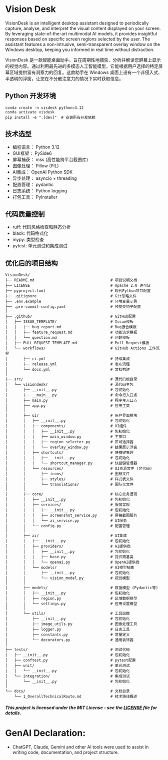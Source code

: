# Vision Desk

VisionDesk is an intelligent desktop assistant designed to periodically capture, analyse, and interpret the visual content displayed on your screen. By leveraging state-of-the-art multimodal AI models, it provides insightful responses based on specific screen regions selected by the user. The assistant features a non-intrusive, semi-transparent overlay window on the Windows desktop, keeping you informed in real time without distraction.

VisionDesk 是一款智能桌面助手，旨在周期性地捕获、分析并解读您屏幕上显示的视觉内容。通过利用最先进的多模态人工智能模型，它能根据用户选择的特定屏幕区域提供富有洞察力的回复。这款助手在 Windows 桌面上设有一个非侵入式、半透明的浮窗，让您在不分散注意力的情况下实时获取信息。

## Python 开发环境
```shell
conda create -n visdesk python=3.12
conda activate visdesk
pip install -e ".[dev]"  # 安装所有开发依赖
```

## 技术选型

- 编程语言： Python 3.12
- GUI框架： PySide6
- 屏幕捕获： mss (高性能跨平台截图库)
- 图像处理： Pillow (PIL)
- AI集成： OpenAI Python SDK
- 异步处理： asyncio + threading
- 配置管理： pydantic
- 日志系统： Python logging
- 打包工具： PyInstaller

## 代码质量控制
- ruff: 代码风格检查和静态分析
- black: 代码格式化
- mypy: 类型检查
- pytest: 单元测试和集成测试

## 优化后的项目结构
```
VisionDesk/
├── README.md                                  # 项目说明文档
├── LICENSE                                    # Apache 2.0 许可证
├── pyproject.toml                             # 现代Python项目配置
├── .gitignore                                 # Git忽略文件
├── .env.example                               # 环境变量示例
├── .pre-commit-config.yaml                    # 预提交钩子配置
│
├── .github/                                   # GitHub配置
│   ├── ISSUE_TEMPLATE/                        # Issue模板
│   │   ├── bug_report.md                      # Bug报告模板
│   │   ├── feature_request.md                 # 功能请求模板
│   │   └── question.md                        # 问题模板
│   ├── PULL_REQUEST_TEMPLATE.md               # Pull Request模板
│   └── workflows/                             # GitHub Actions 工作流程
│       ├── ci.yml                             # 持续集成
│       ├── release.yml                        # 发布流程
│       └── docs.yml                           # 文档构建
│
├── src/                                       # 源代码根目录
│   └── visiondesk/                            # 源代码主包
│       ├── __init__.py                        # 包初始化
│       ├── __main__.py                        # 命令行入口点
│       ├── main.py                            # 程序主入口点
│       ├── app.py                             # 应用主类
│       │
│       ├── ui/                                # 用户界面模块
│       │   ├── __init__.py                    # 包初始化
│       │   ├── components/                    # UI组件
│       │   │   ├── __init__.py                # 包初始化
│       │   │   ├── main_window.py             # 主窗口
│       │   │   ├── region_selector.py         # 区域选择器
│       │   │   └── overlay_window.py          # 结果展示浮窗
│       │   ├── shortcuts/                     # 快捷键管理
│       │   │   ├── __init__.py                # 包初始化
│       │   │   └── shortcut_manager.py        # 快捷键管理器
│       │   └── resources/                     # UI资源文件 (非代码)
│       │       ├── icons/                     # 图标文件
│       │       ├── styles/                    # 样式表文件
│       │       └── translations/              # 国际化文件
│       │
│       ├── core/                              # 核心业务逻辑
│       │   ├── __init__.py                    # 包初始化
│       │   ├── services/                      # 服务实现
│       │   │   ├── __init__.py                # 包初始化
│       │   │   ├── screenshot_service.py      # 屏幕截图服务
│       │   │   └── ai_service.py              # AI服务
│       │   └── config.py                      # 配置管理
│       │
│       ├── ai/                                # AI集成
│       │   ├── __init__.py                    # 包初始化
│       │   ├── providers/                     # AI提供商
│       │   │   ├── __init__.py                # 包初始化
│       │   │   ├── base.py                    # 提供商基类
│       │   │   └── openai.py                  # OpenAI提供商
│       │   └── models/                        # AI模型抽象
│       │       ├── __init__.py                # 包初始化
│       │       └── vision_model.py            # 视觉模型
│       │
│       ├── models/                            # 数据模型 (Pydantic等)
│       │   ├── __init__.py                    # 包初始化
│       │   ├── region.py                      # 区域数据模型
│       │   └── settings.py                    # 应用设置模型
│       │
│       └── utils/                             # 工具函数
│           ├── __init__.py                    # 包初始化
│           ├── image_utils.py                 # 图像处理工具
│           ├── logger.py                      # 日志工具
│           ├── constants.py                   # 常量定义
│           └── decorators.py                  # 通用装饰器
│
├── tests/                                     # 测试代码
│   ├── __init__.py                            # 包初始化
│   ├── conftest.py                            # pytest配置
│   ├── unit/                                  # 单元测试
│   │   └── __init__.py                        # 包初始化
│   └── integration/                           # 集成测试
│       └── __init__.py                        # 包初始化
│
└── docs/                                      # 文档目录
    └── 1_OverallTechnicalRoute.md             # 技术路线概述
```


##### This project is licensed under the MIT License - see the [LICENSE](LICENSE) file for details.


# GenAI Declaration:
- ChatGPT, Claude, Gemini and other AI tools were used to assist in writing code, documentation, and project structure.

